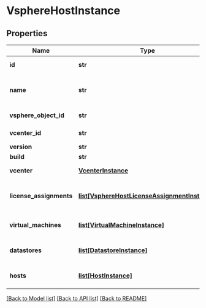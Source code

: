 # VsphereHostInstance

## Properties
Name | Type | Description | Notes
------------ | ------------- | ------------- | -------------
**id** | **str** | Unique identifier of the vsphere_host instance. | [optional] 
**name** | **str** | User-assigned name of the ESXi host in vCenter.  This property supports case-insensitive filtering. | [optional] 
**vsphere_object_id** | **str** | Unique identifier of the vsphere_host in vCenter. | [optional] 
**vcenter_id** | **str** | Unique identifier of a vCenter instance. | [optional] 
**version** | **str** | ESXi host version. | [optional] 
**build** | **str** | ESXi host build. | [optional] 
**vcenter** | [**VcenterInstance**](VcenterInstance.md) | This is the embeddable reference form of vcenter_id attribute. | [optional] 
**license_assignments** | [**list[VsphereHostLicenseAssignmentInstance]**](VsphereHostLicenseAssignmentInstance.md) | This is the inverse of the resource type vsphere_host_license_assignment association. | [optional] 
**virtual_machines** | [**list[VirtualMachineInstance]**](VirtualMachineInstance.md) | List of the virtual_machines that are associated with this vsphere_host. | [optional] 
**datastores** | [**list[DatastoreInstance]**](DatastoreInstance.md) | List of the datastores that are associated with this vsphere_host. | [optional] 
**hosts** | [**list[HostInstance]**](HostInstance.md) | List of the hosts that are associated with this vsphere_host. | [optional] 

[[Back to Model list]](../README.md#documentation-for-models) [[Back to API list]](../README.md#documentation-for-api-endpoints) [[Back to README]](../README.md)


